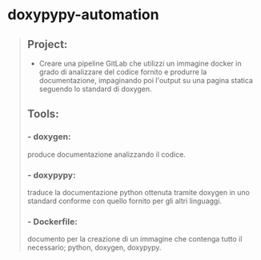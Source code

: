 # doxypypy-automation

> ## **Project:**
> - Creare una pipeline GitLab che utilizzi un immagine docker in grado di analizzare del codice fornito e produrre la documentazione, impaginando poi l'output su una pagina statica seguendo lo standard di doxygen.
>	
>	
> ## **Tools:**
>
> ### - doxygen: 
>	produce documentazione analizzando il codice.
> ### - doxypypy: 
>	traduce la documentazione python ottenuta tramite doxygen in uno standard conforme con quello fornito per gli altri linguaggi.
> ### - Dockerfile: 
>	documento per la creazione di un immagine che contenga tutto il necessario; python, doxygen, doxypypy.
